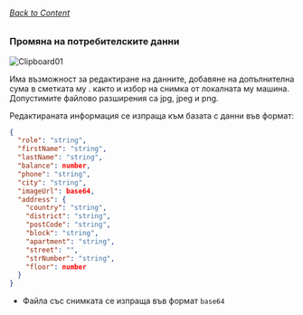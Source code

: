 ###### [Back to Content](/README.md)

### Промяна на потребителските данни

![Clipboard01](https://github.com/yuchormanski/React-BMX-Project/assets/693307/c5dee1f4-a0fc-4115-9d03-8c3dc9737120)

Има възможност за редактиране на данните, добавяне на допълнителна сума в сметката му . както и избор на снимка от локалната му машина. Допустимите файлово разширения са jpg, jpeg и png.

Редактираната информация се изпраща към базата с данни във формат:

```json
{
  "role": "string",
  "firstName": "string",
  "lastName": "string",
  "balance": number,
  "phone": "string",
  "city": "string",
  "imageUrl": base64,
  "address": {
    "country": "string",
    "district": "string",
    "postCode": "string",
    "block": "string",
    "apartment": "string",
    "street": "",
    "strNumber": "string",
    "floor": number
  }
}
```

- Файла със снимката се изпраща във формат `base64`
